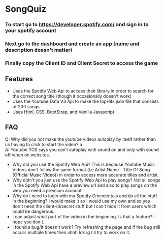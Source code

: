 # SongQuiz

### To start go to https://developer.spotify.com/ and sign in to your spotify account
### Next go to the dashboard and create an app (name and description doesn't matter)
### Finally copy the Client ID and Client Secret to access the game

## Features
- Uses the Spotify Web Api to access their library in order to search for the correct song title (though it occasionally doesn't work)
- Uses the Youtube Data V3 Api to make the topHits json file that consists of 200 songs
- Uses Html, CSS, BootStrap, and Vanilla Javascript

## FAQ
Q: Why did you not make the youtube videos autoplay by itself rather than us having to click to start the video? a <br />
A: Youtube TOS says you can't autoplay with sound on and only with sound off when on websites.
- Why did you use the Spotify Web Api?
This is because Youtube Music Videos don't follow the same format (i.e Artist Name - Title Of Song (Official Music Video)) in order to access more accurate titles and artist.
- Why didn't you just use the Spotify Web Api to play songs?
 Not all songs in the Spotify Web Api have a preview url and also to play songs on the web you need a premium account 
- Why do I need to login with my Spotify Criendentals and do all the stuff in the beginning?
I would make it so I would use my own and so you don't need the client-id/secret stuff but I can't hide it from users which could be dangerous.
- I can adjust what part of the video in the beginning. Is that a feature?
I hope you don't.
- I found a bug/It doesn't work?
Try refreshing the page and if the bug still occurs multiple times then uhhh Idk ig I'll try to work on it.
